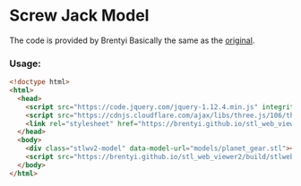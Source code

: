 # Screw Jack Model

The code is provided by Brentyi
Basically the same as the [original](https://github.com/brentyi/stl_web_viewer).

### Usage:

```html
<!doctype html>
<html>
  <head>
    <script src="https://code.jquery.com/jquery-1.12.4.min.js" integrity="sha256-ZosEbRLbNQzLpnKIkEdrPv7lOy9C27hHQ+Xp8a4MxAQ=" crossorigin="anonymous"></script>
    <script src="https://cdnjs.cloudflare.com/ajax/libs/three.js/106/three.min.js" integrity="sha256-tAVw6WRAXc3td2Esrjd28l54s3P2y7CDFu1271mu5LE=" crossorigin="anonymous"></script>
    <link rel="stylesheet" href="https://brentyi.github.io/stl_web_viewer2/build/stlwebviewer2.css" />
  </head>
  <body>
    <div class="stlwv2-model" data-model-url="models/planet_gear.stl"></div>
    <script src="https://brentyi.github.io/stl_web_viewer2/build/stlwebviewer2.js"></script>
  </body>
</html>
```
